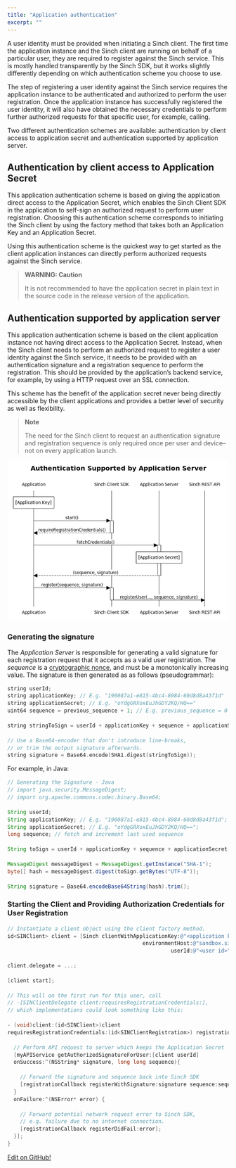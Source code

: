 ```yaml
---
title: "Application authentication"
excerpt: ""
---
```

A user identity must be provided when initiating a Sinch client. The first time the application instance and the Sinch client are running on behalf of a particular user, they are required to register against the Sinch service. This is mostly handled transparently by the Sinch SDK, but it works slightly differently depending on which authentication scheme you choose to use.

The step of registering a user identity against the Sinch service requires the application instance to be authenticated and authorized to perform the user registration. Once the application instance has successfully registered the user identity, it will also have obtained the necessary credentials to perform further authorized requests for that specific user, for example, calling.

Two different authentication schemes are available: authentication by client access to application secret and authentication supported by application server.

## Authentication by client access to Application Secret

This application authentication scheme is based on giving the application direct access to the Application Secret, which enables the Sinch Client SDK in the application to self-sign an authorized request to perform user registration. Choosing this authentication scheme corresponds to initiating the Sinch client by using the factory method that takes both an Application Key and an Application Secret.

Using this authentication scheme is the quickest way to get started as the client application instances can directly perform authorized requests against the Sinch service.

> **WARNING: Caution**    
>
> It is not recommended to have the application secret in plain text in the source code in the release version of the application.

## Authentication supported by application server

This application authentication scheme is based on the client application instance not having direct access to the Application Secret. Instead, when the Sinch client needs to perform an authorized request to register a user identity against the Sinch service, it needs to be provided with an authentication signature and a registration sequence to perform the registration. This should be provided by the application’s backend service, for example, by using a HTTP request over an SSL connection.

This scheme has the benefit of the application secret never being directly accessible by the client applications and provides a better level of security as well as flexibility.

> **Note**    
>
> The need for the Sinch client to request an authentication signature and registration sequence is only required once per user and device–not on every application launch.


![authentication_via_application_server.png](images/0711e55-authentication_via_application_server.png)

### Generating the signature

The *Application Server* is responsible for generating a valid signature for each registration request that it accepts as a valid user registration. The *sequence* is a [cryptographic nonce](http://en.wikipedia.org/wiki/Cryptographic_nonce), and must be a monotonically increasing value. The signature is then generated as as follows (pseudogrammar):
```objectivec
string userId;
string applicationKey; // E.g. "196087a1-e815-4bc4-8984-60d8d8a43f1d"
string applicationSecret; // E.g. "oYdgGRXoxEuJhGDY2KQ/HQ=="
uint64 sequence = previous_sequence + 1; // E.g. previous_sequence = 0

string stringToSign = userId + applicationKey + sequence + applicationSecret;

// Use a Base64-encoder that don't introduce line-breaks, 
// or trim the output signature afterwards.
string signature = Base64.encode(SHA1.digest(stringToSign));
```


For example, in Java:
```java
// Generating the Signature - Java
// import java.security.MessageDigest;
// import org.apache.commons.codec.binary.Base64;

String userId; 
String applicationKey; // E.g. "196087a1-e815-4bc4-8984-60d8d8a43f1d";
String applicationSecret; // E.g. "oYdgGRXoxEuJhGDY2KQ/HQ==";
long sequence; // fetch and increment last used sequence

String toSign = userId + applicationKey + sequence + applicationSecret;

MessageDigest messageDigest = MessageDigest.getInstance("SHA-1");
byte[] hash = messageDigest.digest(toSign.getBytes("UTF-8"));

String signature = Base64.encodeBase64String(hash).trim();
```


### Starting the Client and Providing Authorization Credentials for User Registration

```objectivec
// Instantiate a client object using the client factory method.
id<SINClient> client = [Sinch clientWithApplicationKey:@"<application key>" 
                                           environmentHost:@"sandbox.sinch.com" 
                                                    userId:@"<user id>"];

client.delegate = ...;

[client start];

// This will on the first run for this user, call 
// -[SINClientDelegate client:requiresRegistrationCredentials:], 
// which implementations could look something like this:

- (void)client:(id<SINClient>)client 
requiresRegistrationCredentials:(id<SINClientRegistration>) registrationCallback {

  // Perform API request to server which keeps the Application Secret
  [myAPIService getAuthorizedSignatureForUser:[client userId]
  onSuccess:^(NSString* signature, long long sequence){

    // Forward the signature and sequence back into Sinch SDK
    [registrationCallback registerWithSignature:signature sequence:sequence];
  }
  onFailure:^(NSError* error) {

    // Forward potential network request error to Sinch SDK, 
    // e.g. failure due to no internet connection.
    [registrationCallback registerDidFail:error];
  }];
}
```

<a class="gitbutton pill" target="_blank" href="https://github.com/sinch/docs/blob/master/docs/voice/voice-for-ios/voice-ios-application-authentication.md"><span class="fab fa-github"></span>Edit on GitHub!</a>